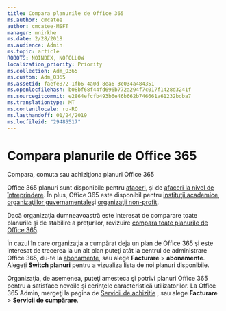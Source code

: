 ```yaml
---
title: Compara planurile de Office 365
ms.author: cmcatee
author: cmcatee-MSFT
manager: mnirkhe
ms.date: 2/28/2018
ms.audience: Admin
ms.topic: article
ROBOTS: NOINDEX, NOFOLLOW
localization_priority: Priority
ms.collection: Adm_O365
ms.custom: Adm_O365
ms.assetid: faefe872-1fb6-4a0d-8ea6-3c034a484351
ms.openlocfilehash: b08bf68f44fd696b772a294f7c017f1428d3241f
ms.sourcegitcommit: e2864efcfb493b6e46b662b746661a61232bdba7
ms.translationtype: MT
ms.contentlocale: ro-RO
ms.lasthandoff: 01/24/2019
ms.locfileid: "29485517"
---
```

# <a name="compare-office-365-plans"></a>Compara planurile de Office 365

Compara, comuta sau achiziţiona planuri Office 365
  
Office 365 planuri sunt disponibile pentru [afaceri](https://products.office.com/en-us/compare-all-microsoft-office-products?tab=2), şi de [afaceri la nivel de întreprindere](https://products.office.com/en-us/business/compare-more-office-365-for-business-plans). În plus, Office 365 este disponibil pentru [instituţii academice](https://products.office.com/en-us/academic/compare-office-365-education-plans), [organizaţiilor guvernamentale](https://products.office.com/en-us/government/compare-office-365-government-plans)şi [organizaţii non-profit](https://products.office.com/en-us/nonprofit/office-365-nonprofit-plans-and-pricing?tab=1).
  
Dacă organizaţia dumneavoastră este interesat de comparare toate planurile şi de stabilire a preţurilor, revizuire [compara toate planurile de Office 365](https://products.office.com/en-us/business/compare-more-office-365-for-business-plans).
  
În cazul în care organizaţia a cumpărat deja un plan de Office 365 şi este interesat de trecerea la un alt plan puteţi atât la centrul de administrare Office 365, du-te la [abonamente](https://go.microsoft.com/fwlink/p/?linkid=842054), sau alege **Facturare** \> **abonamente**. Alegeţi **Switch planuri** pentru a vizualiza lista de noi planuri disponibile. 
  
Organizaţia, de asemenea, puteţi amesteca şi potrivi planuri Office 365 pentru a satisface nevoile şi cerinţele caracteristică utilizatorilor. La Office 365 Admin, mergeţi la pagina de [Servicii de achiziţie](https://go.microsoft.com/fwlink/p/?linkid=868433) , sau alege **Facturare** \> **Servicii de cumpărare**.
  

